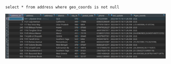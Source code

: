`select * from address where geo_coords is not null`

<img src="ex1.png"
     alt="ex1 screenshot"
     style="float: left; margin-right: 10px;" />

